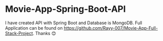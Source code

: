 # Movie-App-Spring-Boot-API 
I have created API with Spring Boot and Database is MongoDB. Full Application can be found on https://github.com/Rayy-007/Movie-App-Full-Stack-Project. 
Thanks 😊
